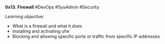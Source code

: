 **0x13. Firewall**
#DevOps #SysAdmin #Security

*Learning objective:*
- What is a firewall and what it does
- Installing and activating ufw
- Blocking and allowing specific ports or traffic from specific IP addresses
